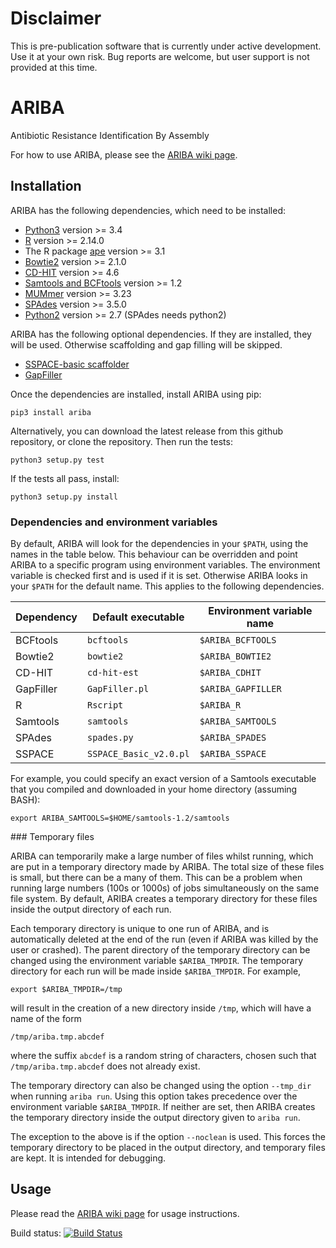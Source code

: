 Disclaimer
==========

This is pre-publication software that is currently under active development.
Use it at your own risk. Bug reports are welcome, but
user support is not provided at this time.


ARIBA
=====

Antibiotic Resistance Identification By Assembly


For how to use ARIBA, please see the [ARIBA wiki page][ARIBA wiki].



Installation
------------

ARIBA has the following dependencies, which need to be installed:
  * [Python3][python] version >= 3.4
  * [R][r] version >= 2.14.0
  * The R package [ape][ape] version >= 3.1
  * [Bowtie2][bowtie2] version >= 2.1.0
  * [CD-HIT][cdhit] version >= 4.6
  * [Samtools and BCFtools][samtools]  version >= 1.2
  * [MUMmer][mummer] version >= 3.23
  * [SPAdes][spades] version >= 3.5.0
  * [Python2][python] version >= 2.7 (SPAdes needs python2)


ARIBA has the following optional dependencies. If they are installed,
they will be used. Otherwise scaffolding and gap filling will be
skipped.
  * [SSPACE-basic scaffolder][sspace]
  * [GapFiller][gapfiller]

Once the dependencies are installed, install ARIBA using pip:

    pip3 install ariba

Alternatively, you can download the latest release from this github repository,
or clone the repository. Then run the tests:

    python3 setup.py test

If the tests all pass, install:

    python3 setup.py install


### Dependencies and environment variables

By default, ARIBA will look for the dependencies in your `$PATH`, using
the names in the table below. This behaviour can be overridden and
point ARIBA to a specific program using environment variables.
The environment variable is checked first and is used if it is set.
Otherwise ARIBA looks in your `$PATH` for the default name. This applies
to the following dependencies.

| Dependency     |  Default executable    | Environment variable name |
|----------------|------------------------|---------------------------|
| BCFtools       | `bcftools`             | `$ARIBA_BCFTOOLS`         |
| Bowtie2        | `bowtie2`              | `$ARIBA_BOWTIE2`          |
| CD-HIT         | `cd-hit-est`           | `$ARIBA_CDHIT`            |
| GapFiller      | `GapFiller.pl`         | `$ARIBA_GAPFILLER`        |
| R              | `Rscript`              | `$ARIBA_R`                |
| Samtools       | `samtools`             | `$ARIBA_SAMTOOLS`         |
| SPAdes         | `spades.py`            | `$ARIBA_SPADES`           |
| SSPACE         | `SSPACE_Basic_v2.0.pl` | `$ARIBA_SSPACE`           |


For example, you could specify an exact version of a Samtools executable
that you compiled and downloaded in your home directory (assuming BASH):

    export ARIBA_SAMTOOLS=$HOME/samtools-1.2/samtools

### Temporary files

ARIBA can temporarily make a large number of files whilst running, which
are put in a temporary directory made by ARIBA.  The total size of these
files is small, but there can be a many of them. This can be a
problem when running large numbers (100s or 1000s) of jobs simultaneously
on the same file system.
By default, ARIBA creates a temporary directory for these files
inside the output directory of each run.

Each temporary directory
is unique to one run of ARIBA, and is automatically deleted at the end
of the run (even if ARIBA was killed by the user or crashed).
The parent directory of the temporary
directory can be changed using the environment variable
`$ARIBA_TMPDIR`. The temporary directory for each run will be made
inside `$ARIBA_TMPDIR`. For example,

    export $ARIBA_TMPDIR=/tmp

will result in the creation of a new directory inside `/tmp`, which
will have a name of the form

    /tmp/ariba.tmp.abcdef

where the suffix `abcdef` is a random string of characters, chosen
such that `/tmp/ariba.tmp.abcdef` does not already exist.

The temporary directory can also be changed using the option
`--tmp_dir` when running `ariba run`. Using this option takes precedence
over the environment variable `$ARIBA_TMPDIR`. If neither are
set, then ARIBA creates the temporary directory inside
the output directory given to `ariba run`.

The exception to the above is if the option `--noclean` is used.
This forces the temporary directory to be placed in the output
directory, and temporary files are kept. It is intended for
debugging.



Usage
-----

Please read the [ARIBA wiki page][ARIBA wiki] for usage instructions.



Build status: [![Build Status](https://travis-ci.org/sanger-pathogens/ariba.svg?branch=master)](https://travis-ci.org/sanger-pathogens/ariba)


  [bowtie2]: http://bowtie-bio.sourceforge.net/bowtie2/index.shtml
  [cdhit]: http://weizhongli-lab.org/cd-hit/
  [ARIBA wiki]: https://github.com/sanger-pathogens/ariba/wiki
  [gapfiller]: http://www.baseclear.com/genomics/bioinformatics/basetools/gapfiller
  [mummer]: http://mummer.sourceforge.net/
  [samtools]: http://www.htslib.org/
  [spades]: http://bioinf.spbau.ru/spades
  [sspace]: http://www.baseclear.com/genomics/bioinformatics/basetools/SSPACE
  [ape]: https://cran.r-project.org/web/packages/ape/index.html
  [r]: https://www.r-project.org/
  [python]: https://www.python.org/


